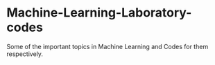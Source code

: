 # Machine-Learning-Laboratory-codes
Some of the important topics in Machine Learning and Codes for them respectively.
